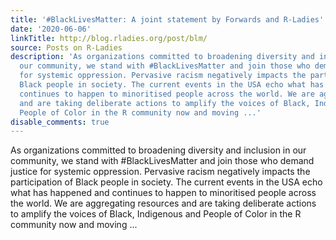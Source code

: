 ```yaml
---
title: '#BlackLivesMatter: A joint statement by Forwards and R-Ladies'
date: '2020-06-06'
linkTitle: http://blog.rladies.org/post/blm/
source: Posts on R-Ladies
description: 'As organizations committed to broadening diversity and inclusion in
  our community, we stand with #BlackLivesMatter and join those who demand justice
  for systemic oppression. Pervasive racism negatively impacts the participation of
  Black people in society. The current events in the USA echo what has happened and
  continues to happen to minoritised people across the world. We are aggregating resources
  and are taking deliberate actions to amplify the voices of Black, Indigenous and
  People of Color in the R community now and moving ...'
disable_comments: true
---
```

As organizations committed to broadening diversity and inclusion in our community, we stand with #BlackLivesMatter and join those who demand justice for systemic oppression. Pervasive racism negatively impacts the participation of Black people in society. The current events in the USA echo what has happened and continues to happen to minoritised people across the world. We are aggregating resources and are taking deliberate actions to amplify the voices of Black, Indigenous and People of Color in the R community now and moving ...